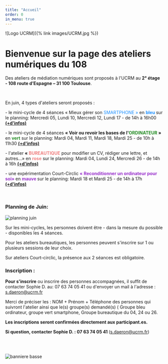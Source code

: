 ```yaml
---
title: "Accueil"
order: 0
in_menu: true
---
```

![Logo UCRM]({% link images/UCRM.jpg %})
<h1>Bienvenue sur la page des ateliers numériques du 108</h1>

Des ateliers de médiation numériques sont proposés à l'UCRM au **2° étage - 108 route d’Espagne – 31 100 Toulouse**. 
<p>
<br/>

<p>
En juin, 4 types d'ateliers seront proposés : <p>
- le mini-cycle de 4 séances « Mieux gérer son <span style="color:DodgerBlue">SMARTPHONE » </span> en <b><span style="color:DodgerBlue ">bleu </span></b>sur le planning: Mercredi 05, Lundi 10, Mercredi 12, Lundi 17 - de 14h à 16h00 <b><a href="https://sofi-ucrm.github.io/ucrm-mednum/mini-cycles.html#smartphone"> (+d'infos) </a></b><p>
- le mini-cycle de 4 séances <b>« Voir ou revoir les bases de l'<span style="color:ForestGreen">ORDINATEUR </span>»    </b> en <b><span style="color:ForestGreen">vert</span></b> sur le planning: Mardi 04, Mardi 11, Mardi 18, Mardi 25 - de 10h à 11h30 <b><a href="https://sofi-ucrm.github.io/ucrm-mednum/mini-cycles#ordinateur"> (+d'infos) </a></b><p>
- l'atelier <b>« <span style="color:LightCoral">BUREAUTIQUE</span></b> pour modifier un CV, rédiger une lettre, et autres...»  en <b><span style="color:LightCoral ">rose</span></b> sur le planning: Mardi 04, Lundi 24, Mercredi 26 - de 14h à 16h <b><a href="https://sofi-ucrm.github.io/ucrm-mednum/permanences.html#cv_lettre"> (+d'infos) </a></b><p>
- une expérimentation Court-Circlic <b><span style="color:DarkOrchid">« Reconditionner un ordinateur pour soi»</span> </b>en <b><span style="color:DarkOrchid ">mauve </span></b>sur le planning: Mardi 18 et Mardi 25 - de 14h à 17h <b><a href="https://sofi-ucrm.github.io/ucrm-mednum/mini-cycles#zeroeuros"> (+d'infos) </a></b><p>
<p>
<br>
<h3>Planning de Juin: </h3>
 
<p>
<img alt="planning juin" src="https://sofi-ucrm.github.io/ucrm-mednum/images/planningjuin2024_2.png"  />
<p>


	
Sur les mini-cycles, les personnes doivent être - dans la mesure du possible - disponibles les 4 séances.<p>
Pour les ateliers bureautiques, les personnes peuvent s'inscrire sur 1 ou plusieurs sessions de leur choix. <p>
Sur ateliers Court-circlic, la présence aux 2 séances est obligatoire. 
<p>


<h3>Inscription : </h3>
<b>Pour s'inscrire</b> ou inscrire des personnes accompagnées, il suffit de contacter Sophie D. au: 07 63 74 05 41 ou d'envoyer un mail à l'adresse : <a href="mailto:s.daeron@ucrm.fr">s.daeron@ucrm.fr</a> <p>

Merci de préciser les : NOM + Prénom + Téléphone des personnes qui suivront l'atelier ainsi que le(s) groupe(s) demandé(s) ( Groupe bleu ordinateur, groupe vert smartphone, Groupe bureautique du 04, 24 ou 26.

<b>Les inscriptions seront confirmées directement aux participant.es. </b><p>
<b>Si question, contacter Sophie D. : 07 63 74 05 41 </b>(<a href="mailto:s.daeron@ucrm.fr">s.daeron@ucrm.fr</a>)<p>
<br/>
<br/>

<img alt="banniere basse" src="https://sofi-ucrm.github.io/ucrm-mednum/images/banière basse avec UCRM.png"  /><p> 
